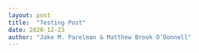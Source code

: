 ```yaml
---
layout: post
title:  "Testing Post"
date: 2020-12-23
author: "Jake M. Parelman & Matthew Brook O’Donnell"
---
```



<svg width="500" height="500"> <image href='"/img/figures/draft_1.svg'/> </svg>
